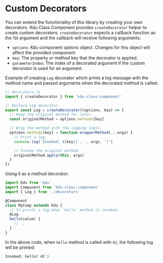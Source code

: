 # Custom Decorators

You can extend the functionality of this library by creating your own decorators. Kdu Class Component provides `createDecorator` helper to create custom decorators. `createDecorator` expects a callback function as the 1st argument and the callback will receive following arguments:

- `options`: Kdu component options object. Changes for this object will affect the provided component.
- `key`: The property or method key that the decorator is applied.
- `parameterIndex`: The index of a decorated argument if the custom decorator is used for an argument.

Example of creating `Log` decorator which prints a log message with the method name and passed arguments when the decorated method is called:

```js
// decorators.js
import { createDecorator } from 'kdu-class-component'

// Declare Log decorator.
export const Log = createDecorator((options, key) => {
  // Keep the original method for later.
  const originalMethod = options.methods[key]

  // Wrap the method with the logging logic.
  options.methods[key] = function wrapperMethod(...args) {
    // Print a log.
    console.log(`Invoked: ${key}(`, ...args, ')')

    // Invoke the original method.
    originalMethod.apply(this, args)
  }
})
```

Using it as a method decorator:

```js
import Kdu from 'kdu'
import Component from 'kdu-class-component'
import { Log } from './decorators'

@Component
class MyComp extends Kdu {
  // It prints a log when `hello` method is invoked.
  @Log
  hello(value) {
    // ...
  }
}
```

In the above code, when `hello` method is called with `42`, the following log will be printed:

```
Invoked: hello( 42 )
```